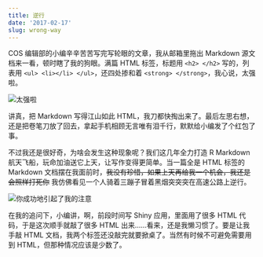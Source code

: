 ```yaml
---
title: 逆行
date: '2017-02-17'
slug: wrong-way
---
```


COS 编辑部的小编辛辛苦苦写完写轮眼的文章，我从邮箱里拖出 Markdown 源文档来一看，顿时瞎了我的狗眼。满篇 HTML 标签，标题用 `<h2> </h2>` 写的，列表用 `<ul> <li></li> </ul>`，还四处掺和着 `<strong> </strong>`，我心说，太强啦。

![太强啦](https://db.yihui.name/imgur/CwBsAqs.png)

讲真，把 Markdown 写得江山如此 HTML，我刀都快掏出来了。最后左思右想，还是把卷笔刀放了回去，拿起手机相顾无言唯有泪千行，默默给小编发了个红包了事。

不过我还是很好奇，为啥会发生这种现象呢？我们这几年全力打造 R Markdown 航天飞船，玩命加油送它上天，让写作变得更简单。当一篇全是 HTML 标签的 Markdown 文档摆在我面前时，~~我没有珍惜，如果上天再给我一个机会，我还是会照样打死你~~ 我仿佛看见一个人骑着三蹦子冒着黑烟突突突在高速公路上逆行。

![你成功地引起了我的注意](https://db.yihui.name/imgur/NYbjfCI.png)

在我的追问下，小编讲，啊，前段时间写 Shiny 应用，里面用了很多 HTML 代码，于是这次顺手就敲了很多 HTML 出来……看来，还是我懒习惯了。要是让我手敲 HTML 文档，我两个标签还没敲完就要掀桌了。当然有时候不可避免需要用到 HTML，但那种情况应该是少数了。
